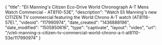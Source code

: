 {
    "title": "Eli Manning's Citizen Eco-Drive World Chronograph A-T Mens Watch Commercial - AT8110-53E",
    "description": "Watch Eli Manning's new CITIZEN TV commercial featuring the World Chrono A-T watch (AT8116-57E).",
    "videoid": "117990974",
    "date_created": "1436888196",
    "date_modified": "1505850616",
    "type": "captivate",
    "layout": "video",
    "url": "\/v\/eli-manning-s-citizen-tv-commercial-world-chrono-a-t-at8110-53e\/117990974"
}